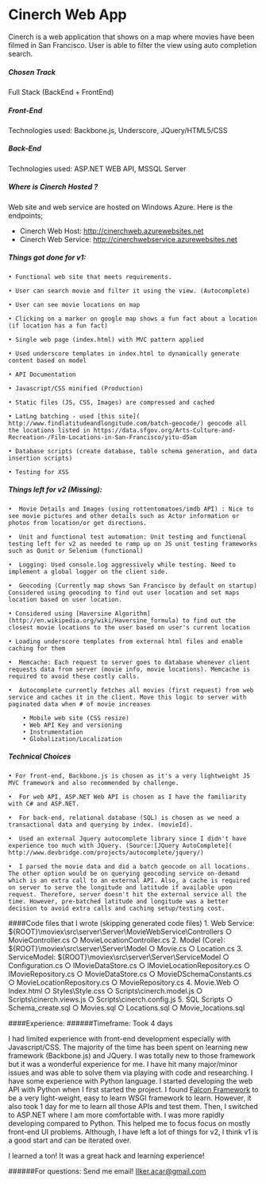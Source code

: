# Cinerch Web App


Cinerch is a web application that shows on a map where movies have been filmed in San Francisco. User is able to filter the view using auto completion search.

##### Chosen Track
Full Stack (BackEnd + FrontEnd)

##### Front-End
Technologies used:  Backbone.js, Underscore, JQuery/HTML5/CSS

##### Back-End
Technologies used: ASP.NET WEB API, MSSQL Server 


##### Where is Cinerch Hosted ? 
Web site and web service are hosted on Windows Azure. Here is the endpoints;

* Cinerch Web Host: http://cinerchweb.azurewebsites.net
* Cinerch Web Service: http://cinerchwebservice.azurewebsites.net

##### Things got done for v1:
	• Functional web site that meets requirements.
    
	• User can search movie and filter it using the view. (Autocomplete)
    
	• User can see movie locations on map
    
	• Clicking on a marker on google map shows a fun fact about a location (if location has a fun fact)
    
	• Single web page (index.html) with MVC pattern applied
    
	• Used underscore templates in index.html to dynamically generate content based on model
    
	• API Documentation
    
	• Javascript/CSS minified (Production)
    
	• Static files (JS, CSS, Images) are compressed and cached
    
	• LatLng batching - used [this site](   http://www.findlatitudeandlongitude.com/batch-geocode/) geocode all the locations listed in https://data.sfgov.org/Arts-Culture-and-Recreation-/Film-Locations-in-San-Francisco/yitu-d5am
	
    • Database scripts (create database, table schema generation, and data insertion scripts)
	
    • Testing for XSS

##### Things left for v2 (Missing):
	•  Movie Details and Images (using rottentomatoes/imdb API) : Nice to see movie pictures and other details such as Actor information or photos from location/or get directions.

	•  Unit and functional test automation: Unit testing and functional testing left for v2 as needed to ramp up on JS unit testing frameworks such as Qunit or Selenium (functional)

	•  Logging: Used console.log aggressively while testing. Need to implement a global logger on the client side.

	•  Geocoding (Currently map shows San Francisco by default on startup) Considered using geocoding to find out user location and set maps location based on user location. 
   
	• Considered using [Haversine Algorithm](http://en.wikipedia.org/wiki/Haversine_formula) to find out the closest movie locations to the user based on user's current location

	• Loading underscore templates from external html files and enable caching for them

	•  Memcache: Each request to server goes to database whenever client requests data from server (movie info, movie locations). Memcache is required to avoid these costly calls.

	•  Autocomplete currently fetches all movies (first request) from web service and caches it in the client. Move this logic to server with paginated data when # of movie increases
    
		• Mobile web site (CSS resize)
		• Web API Key and versioning 
		• Instrumentation
		• Globalization/Localization 

##### Technical Choices
	• For front-end, Backbone.js is chosen as it's a very lightweight JS MVC framework and also recommended by challenge.

	•  For web API, ASP.NET Web API is chosen as I have the familiarity with C# and ASP.NET. 

	•  For back-end, relational database (SQL) is chosen as we need a transactional data and querying by index. (movieId).

	•  Used an external Jquery autocomplete library since I didn't have experience too much with JQuery. (Source:[JQuery AutoComplete]( http://www.devbridge.com/projects/autocomplete/jquery/)

	•  I parsed the movie data and did a batch geocode on all locations. The other option would be on querying geocoding service on-demand which is an extra call to an external API. Also, a cache is required on server to serve the longitude and latitude if available upon request. Therefore, server doesn't hit the external service all the time. However, pre-batched latitude and longitude was a better decision to avoid extra calls and caching setup/testing cost. 


####Code files that I wrote (skipping generated code files)
	1. Web Service: ${ROOT}\moviex\src\server\Server\MovieWebService\Controllers
		○ MovieController.cs
		○ MovieLocationController.cs
	2. Model (Core): ${ROOT}\moviex\src\server\Server\Model
		○ Movie.cs
		○ Location.cs
	3. ServiceModel: ${ROOT}\moviex\src\server\Server\ServiceModel
		○ Configuration.cs
		○ IMovieDataStore.cs
		○ IMovieLocationRepository.cs
		○ IMovieRepository.cs
		○ MovieDataStore.cs
		○ MovieDSchemaConstants.cs
		○ MovieLocationRepository.cs
		○ MovieRepository.cs
	4. Movie.Web
		○ Index.html
		○ Styles\Style.css
		○ Scripts\cinerch.model.js
		○ Scripts\cinerch.views.js
		○ Scripts\cinerch.config.js
	5. SQL Scripts
		○ Schema_create.sql
		○ Movies.sql
		○ Locations.sql
		○ Movie_locations.sql
	
####Experience:
######Timeframe: Took 4 days

I had limited experience with front-end development especially with Javascript/CSS. The majority of the time has been spent on learning new framework (Backbone.js) and JQuery.  I was totally new to those framework but it was a wonderful experience for me. I have hit many major/minor issues and was able to solve them via playing with code and researching. I have some experience with Python language. I started developing the web API with Python when I first started the project. I found [Falcon Framework](http://falconframework.org/) to be a very light-weight, easy to learn WSGI framework to learn. However, it also took 1 day for me to learn all those APIs and test them. Then, I switched to ASP.NET where I am more comfortable with. I was more rapidly developing compared to Python. This helped me to focus focus on mostly front-end UI problems. Although, I have left a lot of things for v2, I think v1 is a good start and can be iterated over. 

I learned a ton! It was a great hack and learning experience!

######For questions: Send me email! Ilker.acar@gmail.com 

